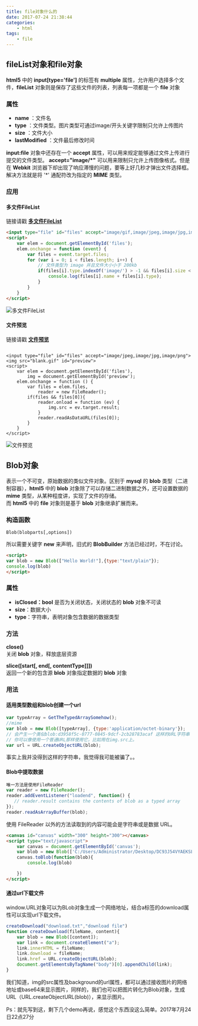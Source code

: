 ```yaml
---
title: file对象什么的
date: 2017-07-24 21:38:44
categories:
    - html
tags:
    - file
---
```

## fileList对象和file对象

**html5** 中的 **input[type='file']** 的标签有 **multiple** 属性，允许用户选择多个文件，**fileList** 对象则是保存了这些文件的列表，列表每一项都是一个 **file** 对象  
### 属性
* **name** ：文件名
* **type** ：文件类型。图片类型可通过image/开头关键字限制只允许上传图片
* **size** ：文件大小</li>
* **lastModified** ：文件最后修改时间

**input:file** 对象中还存在一个 **accept** 属性，可以用来规定能够通过文件上传进行提交的文件类型。
 **accept="image/*"** 可以用来限制只允许上传图像格式。但是在 **Webkit** 浏览器下却出现了响应滞慢的问题，要等上好几秒才弹出文件选择框。
解决方法就是将 '*' 通配符改为指定的 **MIME** 类型。
### 应用

#### 多文件FileList
链接请戳  **[多文件FileList](http://oh1bdpr59.bkt.clouddn.com/file/file1.html)**

```html
<input type="file" id="files" accept="image/gif,image/jpeg,image/jpg,image/png" multiple>
<script>
    var elem = document.getElementById('files');
    elem.onchange = function (event) {
        var files = event.target.files;
        for (var i = 0; i < files.length; i++) {
            // 文件类型为 image 并且文件大小小于 200kb
            if(files[i].type.indexOf('image/') > -1 && files[i].size < 204800){
                console.log(files[i].name + files[i].type);
            }
        }
    }
</script>
```
![多文件FileList](http://oh1bdpr59.bkt.clouddn.com/file/file1.png)

#### 文件预览
链接请戳 **[文件预览](http://oh1bdpr59.bkt.clouddn.com/file/file2.html)**
```

<input type="file" id="files" accept="image/jpeg,image/jpg,image/png">
<img src="blank.gif" id="preview">
<script>
    var elem = document.getElementById('files'),
        img = document.getElementById('preview');
    elem.onchange = function () {
        var files = elem.files,
            reader = new FileReader();
        if(files && files[0]){
            reader.onload = function (ev) {
                img.src = ev.target.result;
            }
            reader.readAsDataURL(files[0]);
        }
    }
</script>

```

![文件预览](http://oh1bdpr59.bkt.clouddn.com/file/file2.png)

## Blob对象

表示一个不可变，原始数据的类似文件对象。区别于 **mysql** 的 **blob** 类型（二进制容器），**html5** 中的 **blob** 对象除了可以存储二进制数据之外，还可设置数据的 **mime** 类型，从某种程度讲，实现了文件的存储。  
而 **html5** 中的 **file** 对象则是基于 **blob** 对象继承扩展而来。
### 构造函数
```
Blob(blobparts[,options])
```
所以需要关键字 **new** 来声明，旧式的 **BlobBuilder** 方法已经过时，不在讨论。
```html
<script>
var blob = new Blob(["Hello World!"],{type:"text/plain"});
console.log(blob)
</script>
```
### 属性
* **isClosed：bool** 是否为关闭状态，关闭状态的 **blob** 对象不可读
* **size**：数据大小
* **type**：字符串，表明对象包含数据的数据类型

<!--more-->

### 方法
**close()**  
关闭 **blob** 对象，释放底层资源

**slice([start[, end[, contentType]]])**  
返回一个新的包含源 **blob** 对象指定数据的 **blob** 对象

### 用法

#### 适用类型数组和blob创建一个url
```javascript
var typeArray = GetTheTypedArraySomehow();
//mime
var blob = new Blob([typeArray], {type:'application/octet-binary'});
// 会产生一个类似blob:d3958f5c-0777-0845-9dcf-2cb28783acaf 这样的URL字符串
// 你可以像使用一个普通URL那样使用它，比如用在img.src上。
var url = URL.createObjectURL(blob);
```
事实上我并没得到这样的字符串，我觉得我可能被骗了。。
#### Blob中提取数据
```javascript
唯一方法是使用FileReader
var reader = new FileReader();
reader.addEventListener("loadend", function() {
   // reader.result contains the contents of blob as a typed array
});
reader.readAsArrayBuffer(blob);
```
使用 FileReader 以外的方法读取到的内容可能会是字符串或是数据 URL。
```html
<canvas id="canvas" width="300" height="300"></canvas>
<script type="text/javascript">
    var canvas = document.getElementById('canvas');
    var blob = new Blob(['C:/Users/Administrator/Desktop/DC93J54VYAEKSLs.jpg'], {type:'image/png'})
    canvas.toBlob(function(blob){
        console.log(blob)

    })
</script>
```

#### 通过url下载文件
window.URL对象可以为BLob对象生成一个网络地址，结合a标签的download属性可以实现url下载文件。
```javascript
createDownload("download.txt","download file")
function createDownload(fileName, content){
    var blob = new Blob([content]);
    var link = document.createElement("a");
    link.innerHTML = fileName;
    link.download = fileName;
    link.href = URL.createObjectURL(blob);
    document.getElementsByTagName("body")[0].appendChild(link);
}
```
我们知道，img的src属性及background的url属性，都可以通过接收图片的网络地址或base64来显示图片，同样的，我们也可以把图片转化为Blob对象，生成URL（URL.createObjectURL(blob)），来显示图片。

Ps：就先写到这，剩下几个demo再说，感觉这个东西没这么简单。2017年7月24日22点27分
